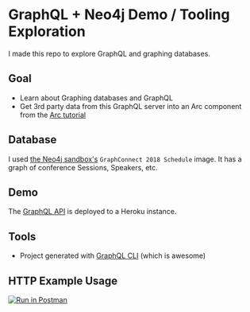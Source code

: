 # GraphQL + Neo4j Demo / Tooling Exploration
I made this repo to explore GraphQL and graphing databases.

## Goal
- Learn about Graphing databases and GraphQL
- Get 3rd party data from this GraphQL server into an Arc component from the [Arc tutorial](https://dmn.arcpublishing.com/alc/arc-products/pagebuilder/fusion/documentation/recipes/fetching-content.md)

## Database
I used [the Neo4j sandbox's](https://neo4j.com/sandbox-v2/#) `GraphConnect 2018 Schedule` image.  It has a graph of conference Sessions, Speakers, etc.

## Demo
The [GraphQL API](https://boiling-hollows-82728.herokuapp.com/) is deployed to a Heroku instance.

## Tools
- Project generated with [GraphQL CLI](https://github.com/graphql-cli/graphql-cli) (which is awesome)

## HTTP Example Usage
[![Run in Postman](https://run.pstmn.io/button.svg)](https://app.getpostman.com/run-collection/555b575d7ddde7f36f4d)
